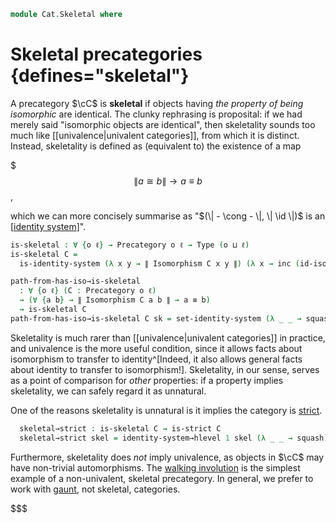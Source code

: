 <!--
```agda
open import Cat.Instances.Discrete
open import Cat.Prelude
open import Cat.Strict

import Cat.Reasoning

open Cat.Reasoning using (Isomorphism ; id-iso)
open Precategory using (Ob)
```
-->

```agda
module Cat.Skeletal where
```

# Skeletal precategories {defines="skeletal"}

A precategory $\cC$ is **skeletal** if objects having _the property of
being isomorphic_ are identical. The clunky rephrasing is proposital: if
we had merely said "isomorphic objects are identical", then skeletality
sounds too much like [[univalence|univalent categories]], from which it
is distinct. Instead, skeletality is defined as (equivalent to) the
existence of a map

$$$
\| a \cong b \| \to a \equiv b
$$,

which we can more concisely summarise as "$(\| - \cong - \|, \| \id \|)$
is an [[identity system]]".

[identity system]: 1Lab.Path.IdentitySystem.html

```agda
is-skeletal : ∀ {o ℓ} → Precategory o ℓ → Type (o ⊔ ℓ)
is-skeletal C =
  is-identity-system (λ x y → ∥ Isomorphism C x y ∥) (λ x → inc (id-iso C))

path-from-has-iso→is-skeletal
  : ∀ {o ℓ} (C : Precategory o ℓ)
  → (∀ {a b} → ∥ Isomorphism C a b ∥ → a ≡ b)
  → is-skeletal C
path-from-has-iso→is-skeletal C sk = set-identity-system (λ _ _ → squash) sk
```

Skeletality is much rarer than [[univalence|univalent categories]] in
practice, and univalence is the more useful condition, since it allows
facts about isomorphism to transfer to identity^[Indeed, it also allows
general facts about identity to transfer to isomorphism!]. Skeletality,
in our sense, serves as a point of comparison for _other_ properties: if
a property implies skeletality, we can safely regard it as unnatural.

<!--
```agda
module _ {o ℓ} (C : Precategory o ℓ) where
```
-->

One of the reasons skeletality is unnatural is it implies the category
is [strict].

[strict]: Cat.Strict.html

```agda
  skeletal→strict : is-skeletal C → is-strict C
  skeletal→strict skel = identity-system→hlevel 1 skel (λ _ _ → squash)
```

Furthermore, skeletality does *not* imply univalence, as objects in
$\cC$ may have non-trivial automorphisms. The [walking involution] is
the simplest example of a non-univalent, skeletal precategory. In
general, we prefer to work with [gaunt], not skeletal, categories.

[walking involution]: Cat.Instances.Shape.Involution.html
[gaunt]: Cat.Gaunt.html
$$$
